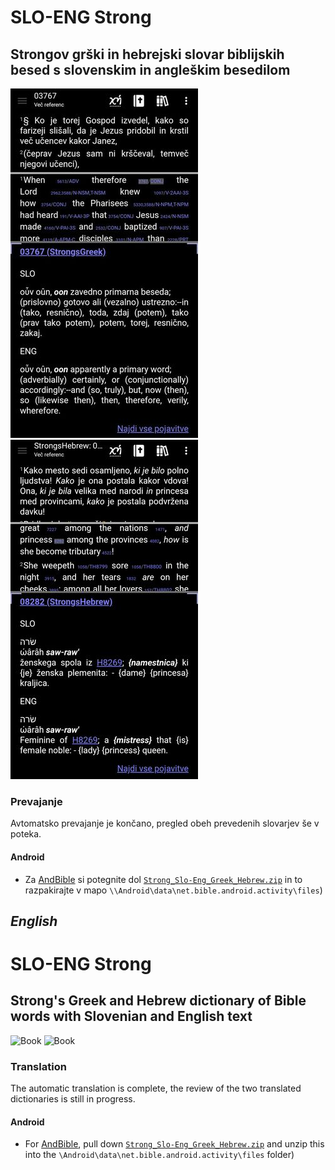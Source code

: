 # SLO-ENG Strong
## Strongov grški in hebrejski slovar biblijskih besed s slovenskim in angleškim besedilom
![Knjiga](slike/Strongs-Slo-Eng-Greek.jpg?raw=true "300e")
![Knjiga](slike/Strongs-Slo-Eng-Hebrew.jpg?raw=true "300e")

### Prevajanje
Avtomatsko prevajanje je končano, pregled obeh prevedenih slovarjev še v poteka.

#### Android
 - Za [AndBible](https://play.google.com/store/apps/details?id=net.bible.android.activity) si potegnite dol [`Strong_Slo-Eng_Greek_Hebrew.zip`](https://github.com/msavli/Strong/blob/main/Strong_Slo-Eng_Greek_Hebrew.zip) in to razpakirajte v mapo `\\Android\data\net.bible.android.activity\files`)

## *English*

# SLO-ENG Strong
## Strong's Greek and Hebrew dictionary of Bible words with Slovenian and English text
![Book](images/Strongs-Slo-Eng-Greek.jpg?raw=true "300e")
![Book](images/Strongs-Slo-Eng-Hebrew.jpg?raw=true "300e")

### Translation
The automatic translation is complete, the review of the two translated dictionaries is still in progress.

#### Android
 - For [AndBible](https://play.google.com/store/apps/details?id=net.bible.android.activity), pull down [`Strong_Slo-Eng_Greek_Hebrew.zip`](https://github.com/msavli/Strong/blob/main/Strong_Slo-Eng_Greek_Hebrew.zip) and unzip this into the `\Android\data\net.bible.android.activity\files` folder)
